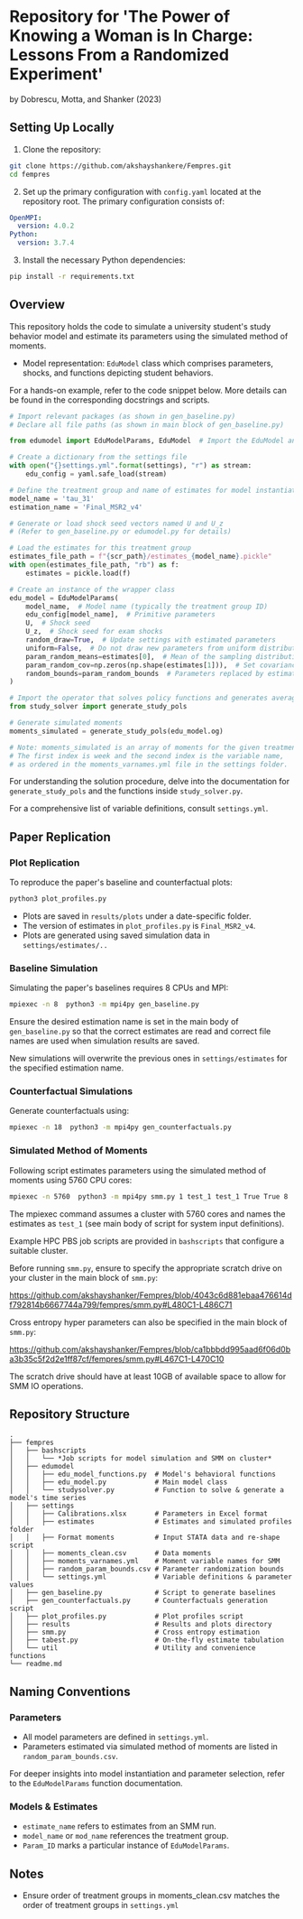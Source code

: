 
# Repository for 'The Power of Knowing a Woman is In Charge: Lessons From a Randomized Experiment'
by Dobrescu, Motta, and Shanker (2023)

## Setting Up Locally

1. Clone the repository:
```bash
git clone https://github.com/akshayshankere/Fempres.git
cd fempres 
```

2. Set up the primary configuration with `config.yaml` located at the repository root. The primary configuration consists of:
```yaml
OpenMPI:
  version: 4.0.2
Python:
  version: 3.7.4
``` 

3. Install the necessary Python dependencies:
```bash
pip install -r requirements.txt
```

## Overview

This repository holds the code to simulate a university student's study behavior model and estimate its parameters using the simulated method of moments.

- Model representation: `EduModel` class which comprises parameters, shocks, and functions depicting student behaviors.
  
For a hands-on example, refer to the code snippet below. More details can be found in the corresponding docstrings and scripts.

```python
# Import relevant packages (as shown in gen_baseline.py)
# Declare all file paths (as shown in main block of gen_baseline.py)

from edumodel import EduModelParams, EduModel  # Import the EduModel and its wrapper class

# Create a dictionary from the settings file
with open("{}settings.yml".format(settings), "r") as stream:
    edu_config = yaml.safe_load(stream)

# Define the treatment group and name of estimates for model instantiation
model_name = 'tau_31'
estimation_name = 'Final_MSR2_v4'

# Generate or load shock seed vectors named U and U_z
# (Refer to gen_baseline.py or edumodel.py for details)

# Load the estimates for this treatment group
estimates_file_path = f"{scr_path}/estimates_{model_name}.pickle"
with open(estimates_file_path, "rb") as f:
    estimates = pickle.load(f)

# Create an instance of the wrapper class
edu_model = EduModelParams(
    model_name,  # Model name (typically the treatment group ID)
    edu_config[model_name],  # Primitive parameters
    U,  # Shock seed
    U_z,  # Shock seed for exam shocks
    random_draw=True,  # Update settings with estimated parameters
    uniform=False,  # Do not draw new parameters from uniform distribution
    param_random_means=estimates[0],  # Mean of the sampling distribution estimates
    param_random_cov=np.zeros(np.shape(estimates[1])),  # Set covariance to zero for point estimates
    random_bounds=param_random_bounds  # Parameters replaced by estimated params
)

# Import the operator that solves policy functions and generates average moments
from study_solver import generate_study_pols

# Generate simulated moments
moments_simulated = generate_study_pols(edu_model.og)

# Note: moments_simulated is an array of moments for the given treatment group.
# The first index is week and the second index is the variable name,
# as ordered in the moments_varnames.yml file in the settings folder.

```

For understanding the solution procedure, delve into the documentation for `generate_study_pols` and the functions inside `study_solver.py`.

For a comprehensive list of variable definitions, consult `settings.yml`.

## Paper Replication 

### Plot Replication
To reproduce the paper's baseline and counterfactual plots:
```bash
python3 plot_profiles.py
```

- Plots are saved in `results/plots` under a date-specific folder.
- The version of estimates in `plot_profiles.py` is `Final_MSR2_v4`.
- Plots are generated using saved simulation data in `settings/estimates/..`

### Baseline Simulation

Simulating the paper's baselines requires 8 CPUs and MPI:
```bash
mpiexec -n 8  python3 -m mpi4py gen_baseline.py
```
Ensure the desired estimation name is set in the main body of `gen_baseline.py` so that the correct estimates are read and correct file names are used when simulation results are saved.

New simulations will overwrite the previous ones in `settings/estimates` for the specified estimation name. 

### Counterfactual Simulations

Generate counterfactuals using:
```bash
mpiexec -n 18  python3 -m mpi4py gen_counterfactuals.py
```
### Simulated Method of Moments 

Following script estimates parameters using the simulated method of moments using 5760 CPU cores:
```bash
mpiexec -n 5760  python3 -m mpi4py smm.py 1 test_1 test_1 True True 8
```
The mpiexec command assumes a cluster with 5760 cores and names the estimates as `test_1` (see main body of script for system input definitions).

Example HPC PBS job scripts are provided in `bashscripts` that configure a suitable cluster. 

Before running `smm.py`, ensure to specify the appropriate scratch drive on your cluster in the main block of `smm.py`:

https://github.com/akshayshanker/Fempres/blob/4043c6d881ebaa476614df792814b6667744a799/fempres/smm.py#L480C1-L486C71 

Cross entropy hyper parameters can also be specified in the main block of `smm.py`:

https://github.com/akshayshanker/Fempres/blob/ca1bbbdd995aad6f06d0ba3b35c5f2d2e1ff87cf/fempres/smm.py#L467C1-L470C10 

The scratch drive should have at least 10GB of available space to allow for SMM IO operations.

## Repository Structure

```
.
├── fempres
│   ├── bashscripts
│   │   └── *Job scripts for model simulation and SMM on cluster*
│   ├── edumodel
│   │   ├── edu_model_functions.py  # Model's behavioral functions
│   │   ├── edu_model.py            # Main model class
│   │   └── studysolver.py          # Function to solve & generate a model's time series
│   ├── settings
│   │   ├── Calibrations.xlsx       # Parameters in Excel format
│   │   ├── estimates               # Estimates and simulated profiles folder
│   │   ├── Format moments          # Input STATA data and re-shape script
│   │   ├── moments_clean.csv       # Data moments
│   │   ├── moments_varnames.yml    # Moment variable names for SMM
│   │   ├── random_param_bounds.csv # Parameter randomization bounds
│   │   └── settings.yml            # Variable definitions & parameter values
│   ├── gen_baseline.py             # Script to generate baselines
│   ├── gen_counterfactuals.py      # Counterfactuals generation script
│   ├── plot_profiles.py            # Plot profiles script
│   ├── results                     # Results and plots directory
│   ├── smm.py                      # Cross entropy estimation
│   ├── tabest.py                   # On-the-fly estimate tabulation
│   └── util                        # Utility and convenience functions
└── readme.md
```


## Naming Conventions

### Parameters
- All model parameters are defined in `settings.yml`.
- Parameters estimated via simulated method of moments are listed in `random_param_bounds.csv`.
  
For deeper insights into model instantiation and parameter selection, refer to the `EduModelParams` function documentation.

### Models & Estimates

- `estimate_name` refers to estimates from an SMM run.
- `model_name` or `mod_name` references the treatment group.
- `Param_ID` marks a particular instance of `EduModelParams`.

## Notes

- Ensure order of treatment groups in moments_clean.csv matches the order of treatment groups in `settings.yml`


